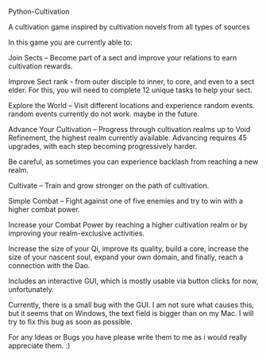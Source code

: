 Python-Cultivation

A cultivation game inspired by cultivation novels from all types of sources

In this game you are currently able to:

Join Sects – Become part of a sect and improve your relations to earn cultivation rewards.

Improve Sect rank - from outer disciple to inner, to core, and even to a sect elder. For this, you will need to complete 12 unique tasks to help your sect.

Explore the World – Visit different locations and experience random events.
random events currently do not work. maybe in the future.

Advance Your Cultivation – Progress through cultivation realms up to Void Refinement, the highest realm currently available. Advancing requires 45 upgrades, with each step becoming progressively harder.

Be careful, as sometimes you can experience backlash from reaching a new realm.

Cultivate – Train and grow stronger on the path of cultivation.

Simple Combat – Fight against one of five enemies and try to win with a higher combat power.

Increase your Combat Power by reaching a higher cultivation realm or by improving your realm-exclusive activities.

Increase the size of your Qi, improve its quality, build a core, increase the size of your nascent soul, expand your own domain, and finally, reach a connection with the Dao.

Includes an interactive GUI, which is mostly usable via button clicks for now, unfortunately.

Currently, there is a small bug with the GUI. I am not sure what causes this, but it seems that on Windows, the text field is bigger than on my Mac. I will try to fix this bug as soon as possible.

For any Ideas or Bugs you have please write them to me as i would really appreciate them. :)

